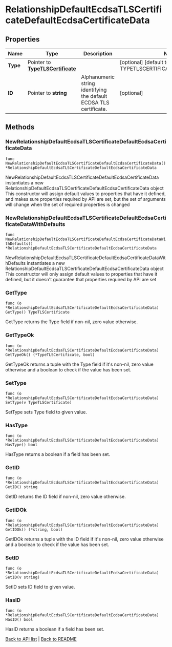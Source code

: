 # RelationshipDefaultEcdsaTLSCertificateDefaultEcdsaCertificateData

## Properties

Name | Type | Description | Notes
------------ | ------------- | ------------- | -------------
**Type** | Pointer to [**TypeTLSCertificate**](TypeTLSCertificate.md) |  | [optional] [default to TYPETLSCERTIFICATE_TLS_CERTIFICATE]
**ID** | Pointer to **string** | Alphanumeric string identifying the default ECDSA TLS certificate. | [optional] 

## Methods

### NewRelationshipDefaultEcdsaTLSCertificateDefaultEcdsaCertificateData

`func NewRelationshipDefaultEcdsaTLSCertificateDefaultEcdsaCertificateData() *RelationshipDefaultEcdsaTLSCertificateDefaultEcdsaCertificateData`

NewRelationshipDefaultEcdsaTLSCertificateDefaultEcdsaCertificateData instantiates a new RelationshipDefaultEcdsaTLSCertificateDefaultEcdsaCertificateData object
This constructor will assign default values to properties that have it defined,
and makes sure properties required by API are set, but the set of arguments
will change when the set of required properties is changed

### NewRelationshipDefaultEcdsaTLSCertificateDefaultEcdsaCertificateDataWithDefaults

`func NewRelationshipDefaultEcdsaTLSCertificateDefaultEcdsaCertificateDataWithDefaults() *RelationshipDefaultEcdsaTLSCertificateDefaultEcdsaCertificateData`

NewRelationshipDefaultEcdsaTLSCertificateDefaultEcdsaCertificateDataWithDefaults instantiates a new RelationshipDefaultEcdsaTLSCertificateDefaultEcdsaCertificateData object
This constructor will only assign default values to properties that have it defined,
but it doesn't guarantee that properties required by API are set

### GetType

`func (o *RelationshipDefaultEcdsaTLSCertificateDefaultEcdsaCertificateData) GetType() TypeTLSCertificate`

GetType returns the Type field if non-nil, zero value otherwise.

### GetTypeOk

`func (o *RelationshipDefaultEcdsaTLSCertificateDefaultEcdsaCertificateData) GetTypeOk() (*TypeTLSCertificate, bool)`

GetTypeOk returns a tuple with the Type field if it's non-nil, zero value otherwise
and a boolean to check if the value has been set.

### SetType

`func (o *RelationshipDefaultEcdsaTLSCertificateDefaultEcdsaCertificateData) SetType(v TypeTLSCertificate)`

SetType sets Type field to given value.

### HasType

`func (o *RelationshipDefaultEcdsaTLSCertificateDefaultEcdsaCertificateData) HasType() bool`

HasType returns a boolean if a field has been set.

### GetID

`func (o *RelationshipDefaultEcdsaTLSCertificateDefaultEcdsaCertificateData) GetID() string`

GetID returns the ID field if non-nil, zero value otherwise.

### GetIDOk

`func (o *RelationshipDefaultEcdsaTLSCertificateDefaultEcdsaCertificateData) GetIDOk() (*string, bool)`

GetIDOk returns a tuple with the ID field if it's non-nil, zero value otherwise
and a boolean to check if the value has been set.

### SetID

`func (o *RelationshipDefaultEcdsaTLSCertificateDefaultEcdsaCertificateData) SetID(v string)`

SetID sets ID field to given value.

### HasID

`func (o *RelationshipDefaultEcdsaTLSCertificateDefaultEcdsaCertificateData) HasID() bool`

HasID returns a boolean if a field has been set.


[Back to API list](../README.md#documentation-for-api-endpoints) | [Back to README](../README.md)

